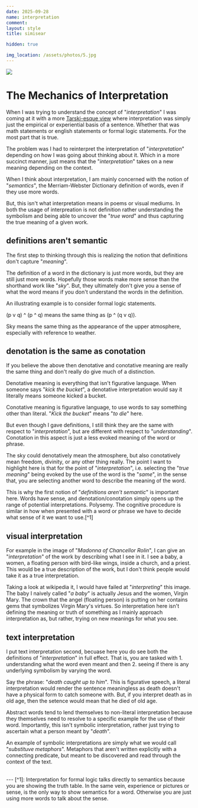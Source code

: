 ```yaml
---
date: 2025-09-28
name: interpretation
comment: 
layout: style
title: simisear

hidden: true

img_location: /assets/photos/5.jpg
---
```

<div class="photo-container">
    <img src="{{ page.img_location }}"/>
</div>

# The Mechanics of Interpretation

When I was trying to understand the concept of "*interpretation*" I was coming at it with a more [Tarski-esque view]() where interpretation was simply just the empirical or experiential basis of a sentence. Whether that was math statements or english statements or formal logic statements. For the most part that is true.

The problem was I had to reinterpret the interpretation of "*interpretation*" depending on how I was going about thinking about it. Which in a more succinct manner, just means that the "*interpretation*" takes on a new meaning depending on the context.

When I think about interpretation, I am mainly concerned with the notion of "*semantics*", the Merriam-Webster Dictionary definition of words, even if they use more words. 

But, this isn't what interpretation means in poems or visual mediums. In both the usage of interpreation is not definition rather understanding the symbolism and being able to uncover the "*true word*" and thus capturing the true meaning of a given work.

## definitions aren't semantic

The first step to thinking through this is realizing the notion that definitions don't capture "*meaning*". 

The definition of a word in the dictionary is just more words, but they are still just more words. Hopefully those words make more sense than the shorthand work like "*sky*". But, they ultimately don't give you a sense of what the word means if you don't understand the words in the definition.

An illustrating example is to consider formal logic statements.

(p v q) ^ (p ^ q) means the same thing as (p ^ (q v q)).

Sky means the same thing as the appearance of the upper atmosphere, especially with reference to weather.

## denotation is the same as conotation

If you believe the above then denotative and conotative meaning are really the same thing and don't really do give much of a distinction.

Denotative meaning is everything that isn't figurative language. When someone says "*kick the bucket*", a denotative interpretation would say it literally means someone kicked a bucket.

Conotative meaning is figurative language, to use words to say something other than literal. "*Kick the bucket*" means "*to die*" here.

But even though I gave definitions, I still think they are the same with respect to "*interpretation*", but are different with respect to "*understanding*". Conotation in this aspect is just a less evoked meaning of the word or phrase.

The sky could denotatively mean the atmosphere, but also conotatively mean freedom, divinity, or any other thing really. The point I want to highlight here is that for the point of "*interpretation*", i.e. selecting the "*true meaning*" being evoked by the use of the word is the "*same*", in the sense that, you are selecting another word to describe the meaning of the word. 

This is why the first notion of "*definitions aren't semantic*" is important here. Words have sense, and denotation/conotation simply opens up the range of potential interpretations. Polysemy. The cognitive procedure is similar in how when presented with a word or phrase we have to decide what sense of it we want to use.[^1]

## visual interpretation

For example in the image of "*Madonna of Chancellor Rolin*", I can give an "*interpretation*" of the work by describing what I see in it. I see a baby, a women, a floating person with bird-like wings, inside a church, and a priest. This would be a true description of the work, but I don't think people would take it as a true interpretation.

Taking a look at wikipedia it, I would have failed at "*interpreting*" this image. The baby I naively called "*a baby*" is actually Jesus and the women, Virgin Mary. The crown that the angel (floating person) is putting on her contains gems that symbolizes Virgin Mary's virtues. So interpretation here isn't defining the meaning or truth of something as I mainly approach interpretation as, but rather, trying on new meanings for what you see.

## text interpretation

I put text interpretation second, becuase here you do see both the definitions of "*interpretation*" in full effect. That is, you are tasked with 1. understanding what the word even meant and then 2. seeing if there is any underlying symbolism by varying the word.

Say the phrase: "*death caught up to him*". This is figurative speech, a literal interpretation would render the sentence meaningless as death doesn't have a physical form to catch someone with. But, if you interpret death as in old age, then the setence would mean that he died of old age.

Abstract words tend to lend themselves to non-literal interpretation because they themselves need to resolve to a specific example for the use of their word. Importantly, this isn't symbolic interpretation, rather just trying to ascertain what a person meant by "*death*".

An example of symbolic interpretations are simply what we would call "*substituve metaphors*". Metaphors that aren't written explicitly with a connecting predicate, but meant to be discovered and read through the context of the text.

<br/>
---
[^1]: Interpretation for formal logic talks directly to semantics because you are showing the truth table. In the same vein, experience or pictures or sense, is the only way to show semantics for a word. Otherwise you are just using more words to talk about the sense.
